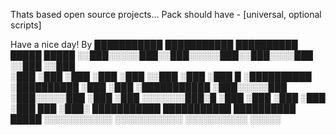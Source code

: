 Thats based open source projects... 
Pack should have - [universal, optional scripts]

Have a nice day! By 
 ███████████  ███████████  ██████████   █████ █████ 
░░███░░░░░███░░███░░░░░███░░███░░░░███ ░░███ ░░███  
 ░███    ░███ ░███    ░███ ░███   ░░███ ░███  ░███ █
 ░██████████  ░██████████  ░███    ░███ ░███████████
 ░███░░░░░███ ░███░░░░░███ ░███    ░███ ░░░░░░░███░█
 ░███    ░███ ░███    ░███ ░███    ███        ░███░ 
 ███████████  ███████████  ██████████         █████ 
░░░░░░░░░░░  ░░░░░░░░░░░  ░░░░░░░░░░         ░░░░░  
                                                    
                                                    
                                                    
